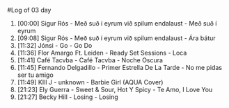 #Log of 03 day

1. [00:00] Sigur Rós - Með suð í eyrum við spilum endalaust - Með suð í eyrum
1. [09:08] Sigur Rós - Með suð í eyrum við spilum endalaust - Ára bátur
1. [11:32] Jónsi - Go - Go Do
1. [11:36] Flor Amargo Ft. Leiden - Ready Set Sessions - Loca
1. [11:41] Café Tacvba - Café Tacvba - Noche Oscura
1. [11:45] Fernando Delgadillo - Primer Estrella De La Tarde - No me pidas ser tu amigo
1. [11:49] KIll J - unknown - Barbie Girl (AQUA Cover)
1. [21:23] Ely Guerra - Sweet & Sour, Hot Y Spicy - Te Amo, I Love You
1. [21:27] Becky Hill - Losing - Losing
